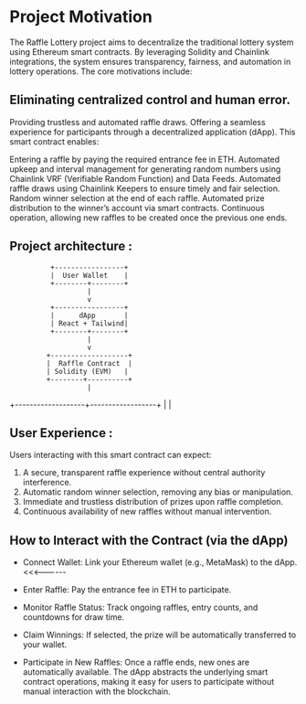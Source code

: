 # Project Motivation
The Raffle Lottery project aims to decentralize the traditional lottery system using Ethereum smart contracts. By leveraging Solidity and Chainlink integrations, the system ensures transparency, fairness, and automation in lottery operations. The core motivations include:

## Eliminating centralized control and human error.
Providing trustless and automated raffle draws.
Offering a seamless experience for participants through a decentralized application (dApp).
This smart contract enables:

Entering a raffle by paying the required entrance fee in ETH.
Automated upkeep and interval management for generating random numbers using Chainlink VRF (Verifiable Random Function) and Data Feeds.
Automated raffle draws using Chainlink Keepers to ensure timely and fair selection.
Random winner selection at the end of each raffle.
Automated prize distribution to the winner’s account via smart contracts.
Continuous operation, allowing new raffles to be created once the previous one ends.

## Project architecture :
              +-----------------+
              |  User Wallet    |
              +--------+--------+
                       |
                       v
              +-----------------+
              |      dApp       |
              | React + Tailwind|
              +--------+--------+
                       |
                       v
             +-------------------+
             |  Raffle Contract  |
             | Solidity (EVM)   |
             +--------+----------+
                       |
   +-------------------+------------------+
   |                                      |


## User Experience : 
Users interacting with this smart contract can expect:

1. A secure, transparent raffle experience without central authority interference.
2. Automatic random winner selection, removing any bias or manipulation.
3. Immediate and trustless distribution of prizes upon raffle completion.
4. Continuous availability of new raffles without manual intervention.

## How to Interact with the Contract (via the dApp)
- Connect Wallet: Link your Ethereum wallet (e.g., MetaMask) to the dApp. <<<------
- Enter Raffle: Pay the entrance fee in ETH to participate.

- Monitor Raffle Status: Track ongoing raffles, entry counts, and countdowns for draw time.
- Claim Winnings: If selected, the prize will be automatically transferred to your wallet.
- Participate in New Raffles: Once a raffle ends, new ones are automatically available.
The dApp abstracts the underlying smart contract operations, making it easy for users to participate without manual interaction with the blockchain.